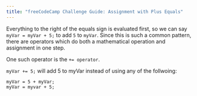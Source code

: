 ```yaml
---
title: "freeCodeCamp Challenge Guide: Assignment with Plus Equals"
---
```


Everything to the right of the equals sign is evaluated first, so we can say `myVar = myVar + 5;` to add `5` to `myVar`. Since this is such a common pattern, there are operators which do both a mathematical operation and assignment in one step.

One such operator is the `+= operator`.

`myVar += 5;` will add 5 to myVar instead of using any of the follwoing:

    myVar = 5 + myVar;
    myVar = myvar + 5;
